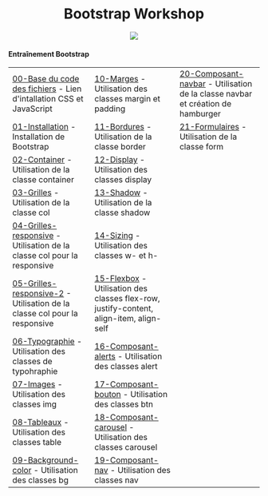 <div align="center">
    <h1>Bootstrap Workshop</h1>
</div>

<div align="center">
    <img src="/img/bannière-bootstrap.webp" />
</div>

<div>
    <h4 align="left">Entraînement Bootstrap</h4>
        <table align="center">
            <tr>
                <td><a href="https://github.com/DorianABDS/BootstrapWorkshop/blob/main/00-copier-coller.md?plain=1">00-Base du code des fichiers</a> - Lien d'intallation CSS et JavaScript </td>
                <td><a href="https://github.com/DorianABDS/BootstrapWorkshop/blob/main/10-marges.html">10-Marges</a> - Utilisation des classes margin et padding</td>
                <td><a href="https://github.com/DorianABDS/BootstrapWorkshop/blob/main/20-composant-navbar.html">20-Composant-navbar</a> - Utilisation de la classe navbar et création de hamburger</td>
            </tr>
            <tr>
                <td><a href="https://github.com/DorianABDS/BootstrapWorkshop/blob/main/01-installation.html">01-Installation</a> - Installation de Bootstrap </td>
                <td><a href="https://github.com/DorianABDS/BootstrapWorkshop/blob/main/11-bordures.html">11-Bordures</a> - Utilisation de la classe border</td>
                <td><a href="https://github.com/DorianABDS/BootstrapWorkshop/blob/main/21-formulaires.html">21-Formulaires</a> - Utilisation de la classe form</td>
            </tr>
            <tr>
                <td><a href="https://github.com/DorianABDS/BootstrapWorkshop/blob/main/02-container.html">02-Container</a> - Utilisation de la classe container</td>
                <td><a href="https://github.com/DorianABDS/BootstrapWorkshop/blob/main/12-display.html">12-Display</a> - Utilisation des classes display </td>
            </tr>
            <tr>
                <td><a href="https://github.com/DorianABDS/BootstrapWorkshop/blob/main/03-grille.html">03-Grilles</a> - Utilisation de la classe col</td>
                <td><a href="https://github.com/DorianABDS/BootstrapWorkshop/blob/main/13-shadow.html">13-Shadow</a> - Utilisation de la classe shadow</td>
            </tr>
            <tr>
                <td><a href="https://github.com/DorianABDS/BootstrapWorkshop/blob/main/04-grille-responsive.html">04-Grilles-responsive</a> - Utilisation de la classe col pour la responsive</td>
                <td><a href="https://github.com/DorianABDS/BootstrapWorkshop/blob/main/14-sizing.html">14-Sizing</a> - Utilisation des classes w- et h-</td>
            </tr>
            <tr>
                <td><a href="https://github.com/DorianABDS/BootstrapWorkshop/blob/main/05-grille-responsive-2.html">05-Grilles-responsive-2</a> - Utilisation de la classe col pour la responsive</td>
                <td><a href="https://github.com/DorianABDS/BootstrapWorkshop/blob/main/15-flexbox.html">15-Flexbox</a> - Utilisation des classes flex-row, justify-content, align-item, align-self</td>
            </tr>
            <tr>
                <td><a href="https://github.com/DorianABDS/BootstrapWorkshop/blob/main/06-typographie.html">06-Typographie</a> - Utilisation des classes de typohraphie </td>
                <td><a href="https://github.com/DorianABDS/BootstrapWorkshop/blob/main/16-composant-alerts.html">16-Composant-alerts</a> - Utilisation des classes alert</td>
            </tr>
            <tr>
                <td><a href="https://github.com/DorianABDS/BootstrapWorkshop/blob/main/07-images.html">07-Images</a> - Utilisation des classes img</td>
                <td><a href="https://github.com/DorianABDS/BootstrapWorkshop/blob/main/17-composant-bouton.html">17-Composant-bouton</a> - Utilisation des classes btn</td>
            </tr>
            <tr>
                <td><a href="https://github.com/DorianABDS/BootstrapWorkshop/blob/main/08-tableaux.html">08-Tableaux</a> - Utilisation des classes table</td>
                <td><a href="https://github.com/DorianABDS/BootstrapWorkshop/blob/main/18-composant-carousel.html">18-Composant-carousel</a> - Utilisation des classes carousel</td>
            </tr>
            <tr>
                <td><a href="https://github.com/DorianABDS/BootstrapWorkshop/blob/main/09-background-color.html">09-Background-color</a> - Utilisation des classes bg</td>
                <td><a href="https://github.com/DorianABDS/BootstrapWorkshop/blob/main/19-composant-nav.html">19-Composant-nav</a> - Utilisation des classes nav</td>
            </tr>
        </table>
</div>